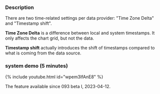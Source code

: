 ### Description
There are two time-related settings per data provider:
"Time Zone Delta" and "Timestamp shift".

**Time Zone Delta** is a difference between local and system timestamps. It only affects the chart grid, but not the data.

**Timestamp shift** actually introduces the shift of timestamps compared to what is coming from the data source.

### system demo (5 minutes)

{% include youtube.html id="wpem3IfAnE8" %}

The feature available since 093 beta I, 2023-04-12.
